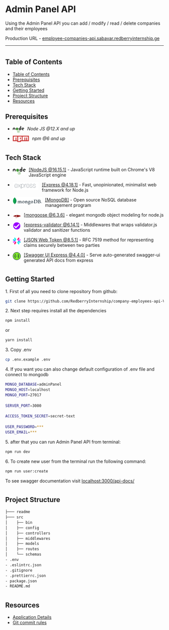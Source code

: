 <h1>Admin Panel API</h1>
<p>Using the Admin Panel API you can add / modify / read / delete companies and their employees</p>
Production URL - <a href="https://employee-companies-api.sabavar.redberryinternship.ge/" target="_blank">employee-companies-api.sabavar.redberryinternship.ge</a>

---

#

## Table of Contents

- [Table of Contents](#table-of-contents)
- [Prerequisites](#prerequisites)
- [Tech Stack](#tech-stack)
- [Getting Started](#getting-started)
- [Project Structure](#project-structure)
- [Resources](#resources)

## Prerequisites

- <img style="padding-right:10px;" align="left"  src="readme/assets/NodeJs.png"   height="22"/> <p>_Node JS @12.X and up_</p>
- <img style="padding-right:10px;" align="left"  src="readme/assets/Npm.png"   height="20"/> <p>_npm @6 and up_</p>

#

## Tech Stack

- <img style="padding-right:10px;" align="left"  src="readme/assets/NodeJs.png"   height="25"/> <p><a href="https://nodejs.org/en/" target="_blank">[NodeJS @16.15.1]</a> - JavaScript runtime built on Chrome's V8 JavaScript engine<p/>

- <img style="padding-right:10px;" align="left"  src="readme/assets/Express.png"   height="25"/> <p><a href="https://expressjs.com/" target="_blank">[Express @4.18.1]</a> - Fast, unopinionated, minimalist web framework for Node.js<p/>

- <img style="padding-right:10px;" align="left"  src="readme/assets/MongoDb.png"   height="25"/> <p><a href="https://www.mongodb.com/" target="_blank">[MongoDB]</a> - Open source NoSQL database management program<p/>

- <img style="padding-right:10px;" align="left"  src="readme/assets/Mongoose.png"   height="25"/> <p><a href="https://mongoosejs.com/" target="_blank">[mongoose @6.3.6]</a> - elegant mongodb object modeling for node.js<p/>

- <img style="padding-right:10px;" align="left"  src="readme/assets/ExpressValidator.png"   height="25"/> <p><a href="https://express-validator.github.io/docs/" target="_blank">[express-validator @6.14.1]</a> - Middlewares that wraps validator.js validator and sanitizer functions<p/>

- <img style="padding-right:10px;" align="left"  src="readme/assets/JsonWebToken.png"   height="25"/> <p><a href="https://jwt.io/" target="_blank">[JSON Web Token @8.5.1]</a> - RFC 7519 method for representing claims securely between two parties<p/>

- <img style="padding-right:10px;" align="left"  src="readme/assets/Swagger.png"   height="25"/> <p><a href="https://www.npmjs.com/package/swagger-ui-express" target="_blank">[Swagger UI Express @4.4.0]</a> - Serve auto-generated swagger-ui generated API docs from express<p/>

#

## Getting Started

1\. First of all you need to clone repository from github:

```sh
git clone https://github.com/RedberryInternship/company-employees-api-Var-Saba.git
```

2\. Next step requires install all the dependencies

```sh
npm install
```

or

```sh
yarn install
```

3\. Copy .env

```sh
cp .env.example .env
```

4\. If you want you can also change default configuration of .env file and connect to mongodb

```sh
MONGO_DATABASE=adminPanel
MONGO_HOST=localhost
MONGO_PORT=27017

SERVER_PORT=3000

ACCESS_TOKEN_SECRET=secret-text

USER_PASSWORD=***
USER_EMAIL=***
```

5\. after that you can run Admin Panel API from terminal:

```sh
npm run dev
```

6\. To create new user from the terminal run the following command:

```sh
npm run user:create
```

To see swagger documentation visit [localhost:3000/api-docs/](http://localhost:3000/api-docs/)

#

#

## Project Structure

```bash
├─── readme
├─── src
│    ├── bin
│    ├── config
│    ├── controllers
│    ├── middlewares
│    ├── models
│    ├── routes
│    └── schemas
- .env
- .eslintrc.json
- .gitignore
- .prettierrc.json
- package.json
- README.md


```

#

## Resources

- [Application Details](https://redberry.gitbook.io/assignment-iii-admin-panel-api/)
- [Git commit rules](https://redberry.gitbook.io/resources/git-is-semantikuri-komitebi)
